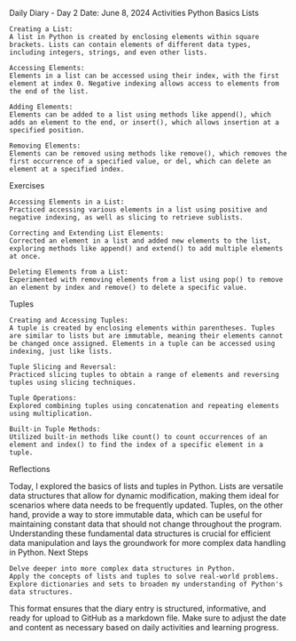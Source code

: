 Daily Diary - Day 2
Date: June 8, 2024
Activities
Python Basics
Lists

    Creating a List:
    A list in Python is created by enclosing elements within square brackets. Lists can contain elements of different data types, including integers, strings, and even other lists.

    Accessing Elements:
    Elements in a list can be accessed using their index, with the first element at index 0. Negative indexing allows access to elements from the end of the list.

    Adding Elements:
    Elements can be added to a list using methods like append(), which adds an element to the end, or insert(), which allows insertion at a specified position.

    Removing Elements:
    Elements can be removed using methods like remove(), which removes the first occurrence of a specified value, or del, which can delete an element at a specified index.

Exercises

    Accessing Elements in a List:
    Practiced accessing various elements in a list using positive and negative indexing, as well as slicing to retrieve sublists.

    Correcting and Extending List Elements:
    Corrected an element in a list and added new elements to the list, exploring methods like append() and extend() to add multiple elements at once.

    Deleting Elements from a List:
    Experimented with removing elements from a list using pop() to remove an element by index and remove() to delete a specific value.

Tuples

    Creating and Accessing Tuples:
    A tuple is created by enclosing elements within parentheses. Tuples are similar to lists but are immutable, meaning their elements cannot be changed once assigned. Elements in a tuple can be accessed using indexing, just like lists.

    Tuple Slicing and Reversal:
    Practiced slicing tuples to obtain a range of elements and reversing tuples using slicing techniques.

    Tuple Operations:
    Explored combining tuples using concatenation and repeating elements using multiplication.

    Built-in Tuple Methods:
    Utilized built-in methods like count() to count occurrences of an element and index() to find the index of a specific element in a tuple.

Reflections

Today, I explored the basics of lists and tuples in Python. Lists are versatile data structures that allow for dynamic modification, making them ideal for scenarios where data needs to be frequently updated. Tuples, on the other hand, provide a way to store immutable data, which can be useful for maintaining constant data that should not change throughout the program. Understanding these fundamental data structures is crucial for efficient data manipulation and lays the groundwork for more complex data handling in Python.
Next Steps

    Delve deeper into more complex data structures in Python.
    Apply the concepts of lists and tuples to solve real-world problems.
    Explore dictionaries and sets to broaden my understanding of Python's data structures.

This format ensures that the diary entry is structured, informative, and ready for upload to GitHub as a markdown file. Make sure to adjust the date and content as necessary based on daily activities and learning progress.
